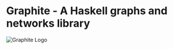 # Graphite - A Haskell graphs and networks library

![Graphite Logo](https://raw.githubusercontent.com/alx741/graphite/master/logo/logo.png)
